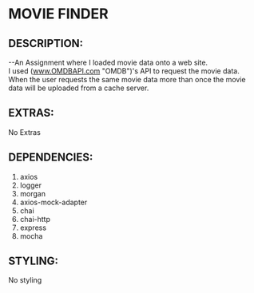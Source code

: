 # MOVIE FINDER

## **DESCRIPTION:**

--An Assignment where I loaded movie data onto a web site.  
I used (www.OMDBAPI.com "OMDB")'s API to request the movie data.
When the user requests the same movie data more than once the movie data will be uploaded from a cache server.


## **EXTRAS:**

No Extras

## **DEPENDENCIES:**

1. axios
2. logger
3. morgan
4. axios-mock-adapter
5. chai
6. chai-http
7. express
8. mocha

## **STYLING:**

No styling
